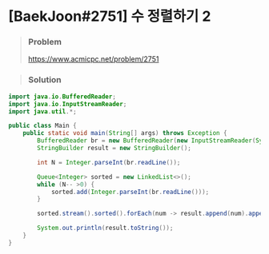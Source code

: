 # [BaekJoon#2751] 수 정렬하기 2



> ### Problem
>
> https://www.acmicpc.net/problem/2751



> ### Solution

```java
import java.io.BufferedReader;
import java.io.InputStreamReader;
import java.util.*;

public class Main {
    public static void main(String[] args) throws Exception {
        BufferedReader br = new BufferedReader(new InputStreamReader(System.in));
        StringBuilder result = new StringBuilder();

        int N = Integer.parseInt(br.readLine());

        Queue<Integer> sorted = new LinkedList<>();
        while (N-- >0) {
            sorted.add(Integer.parseInt(br.readLine()));
        }

        sorted.stream().sorted().forEach(num -> result.append(num).append('\n'));

        System.out.println(result.toString());
    }
}
```
